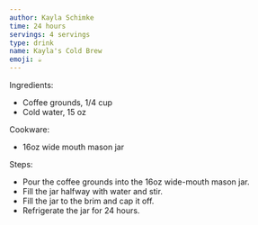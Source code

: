 ```yaml
---
author: Kayla Schimke
time: 24 hours
servings: 4 servings
type: drink
name: Kayla's Cold Brew
emoji: ☕
---
```


Ingredients:

- Coffee grounds, 1/4 cup
- Cold water, 15 oz

Cookware:

- 16oz wide mouth mason jar

Steps:

- Pour the coffee grounds into the 16oz wide-mouth mason jar.
- Fill the jar halfway with water and stir.
- Fill the jar to the brim and cap it off.
- Refrigerate the jar for 24 hours.
